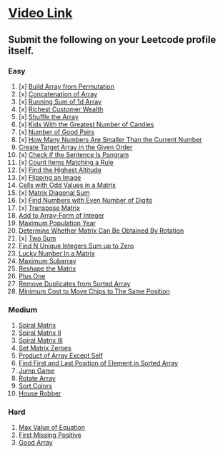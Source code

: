 # [Video Link](https://youtu.be/n60Dn0UsbEk)

## Submit the following on your Leetcode profile itself.

### Easy
1. [x] [Build Array from Permutation](https://leetcode.com/problems/build-array-from-permutation/)
2. [x] [Concatenation of Array](https://leetcode.com/problems/concatenation-of-array/)
3. [x] [Running Sum of 1d Array](https://leetcode.com/problems/running-sum-of-1d-array/)
4. [x] [Richest Customer Wealth](https://leetcode.com/problems/richest-customer-wealth/)
5. [x] [Shuffle the Array](https://leetcode.com/problems/shuffle-the-array/)
6. [x] [Kids With the Greatest Number of Candies](https://leetcode.com/problems/kids-with-the-greatest-number-of-candies/)
7. [x] [Number of Good Pairs](https://leetcode.com/problems/number-of-good-pairs/)
8. [x] [How Many Numbers Are Smaller Than the Current Number](https://leetcode.com/problems/how-many-numbers-are-smaller-than-the-current-number/)
9. [Create Target Array in the Given Order](https://leetcode.com/problems/create-target-array-in-the-given-order/)
10. [x] [Check if the Sentence Is Pangram](https://leetcode.com/problems/check-if-the-sentence-is-pangram/)
11. [x] [Count Items Matching a Rule](https://leetcode.com/problems/count-items-matching-a-rule/)
12. [x] [Find the Highest Altitude](https://leetcode.com/problems/find-the-highest-altitude/)
13. [x] [Flipping an Image](https://leetcode.com/problems/flipping-an-image/)
14. [Cells with Odd Values in a Matrix](https://leetcode.com/problems/cells-with-odd-values-in-a-matrix/)
15. [x] [Matrix Diagonal Sum](https://leetcode.com/problems/matrix-diagonal-sum/)
16. [x] [Find Numbers with Even Number of Digits](https://leetcode.com/problems/find-numbers-with-even-number-of-digits/)
17. [x] [Transpose Matrix](https://leetcode.com/problems/transpose-matrix/)
18. [Add to Array-Form of Integer](https://leetcode.com/problems/add-to-array-form-of-integer/)
19. [Maximum Population Year](https://leetcode.com/problems/maximum-population-year/)
20. [Determine Whether Matrix Can Be Obtained By Rotation](https://leetcode.com/problems/determine-whether-matrix-can-be-obtained-by-rotation/)
21. [x] [Two Sum](https://leetcode.com/problems/two-sum/)
22. [Find N Unique Integers Sum up to Zero](https://leetcode.com/problems/find-n-unique-integers-sum-up-to-zero/)
23. [Lucky Number In a Matrix](https://leetcode.com/problems/lucky-numbers-in-a-matrix/)
24. [Maximum Subarray](https://leetcode.com/problems/maximum-subarray/)
25. [Reshape the Matrix](https://leetcode.com/problems/reshape-the-matrix/)
26. [Plus One](https://leetcode.com/problems/plus-one/)
27. [Remove Duplicates from Sorted Array](https://leetcode.com/problems/remove-duplicates-from-sorted-array/)
28. [Minimum Cost to Move Chips to The Same Position](https://leetcode.com/problems/minimum-cost-to-move-chips-to-the-same-position/)

### Medium
1. [Spiral Matrix](https://leetcode.com/problems/spiral-matrix/)
2. [Spiral Matrix II](https://leetcode.com/problems/spiral-matrix-ii/)
3. [Spiral Matrix III](https://leetcode.com/problems/spiral-matrix-iii/)
4. [Set Matrix Zeroes](https://leetcode.com/problems/set-matrix-zeroes/)
5. [Product of Array Except Self](https://leetcode.com/problems/product-of-array-except-self/)
6. [Find First and Last Position of Element in Sorted Array](https://leetcode.com/problems/find-first-and-last-position-of-element-in-sorted-array/)
7. [Jump Game](https://leetcode.com/problems/jump-game/)
8. [Rotate Array](https://leetcode.com/problems/rotate-array/)
9. [Sort Colors](https://leetcode.com/problems/sort-colors/)
10. [House Robber](https://leetcode.com/problems/house-robber/)

### Hard
1. [Max Value of Equation](https://leetcode.com/problems/max-value-of-equation/)
2. [First Missing Positive](https://leetcode.com/problems/first-missing-positive/)
3. [Good Array](https://leetcode.com/problems/check-if-it-is-a-good-array/)
